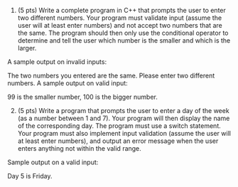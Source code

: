 1. (5 pts) Write a complete program in C++ that prompts the user to enter two different numbers. Your program must validate input (assume the user will at least enter numbers) and not accept two numbers that are the same. The program should then only use the conditional operator to determine and tell the user which number is the smaller and which is the larger. 

A sample output on invalid inputs:

The two numbers you entered are the same. Please enter two different numbers.
A sample output on valid input:

99 is the smaller number, 100 is the bigger number.

2. (5 pts) Write a program that prompts the user to enter a day of the week (as a number between 1 and 7). Your program will then display the name of the corresponding day. The program must use a switch statement. Your program must also implement input validation (assume the user will at least enter numbers), and output an error message when the user enters anything not within the valid range.  

Sample output on a valid input:

Day 5 is Friday.
